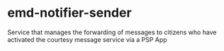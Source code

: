 # emd-notifier-sender
Service that manages the forwarding of messages to citizens who have activated the courtesy message service via a PSP App
